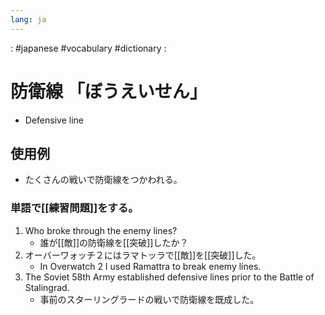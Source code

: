 ```yaml
---
lang: ja
---
```

: #japanese #vocabulary #dictionary : 
# 防衛線 「ぼうえいせん」
- Defensive line
## 使用例
- たくさんの戦いで防衛線をつかわれる。

### 単語で[[練習問題]]をする。
1. Who broke through the enemy lines?
	- 誰が[[敵]]の防衛線を[[突破]]したか？
1. オーバーワォッチ２にはラマトッラで[[敵]]を[[突破]]した。
	- In Overwatch 2 I used Ramattra to break enemy lines.
2. The Soviet 58th Army established defensive lines prior to the Battle of Stalingrad.
	-  事前のスターリングラードの戦いで防衛線を既成した。
